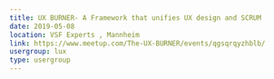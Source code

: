 ```yaml
---
title: UX BURNER- A Framework that unifies UX design and SCRUM
date: 2019-05-08
location: VSF Experts , Mannheim
link: https://www.meetup.com/The-UX-BURNER/events/qgsqrqyzhblb/
usergroup: lux
type: usergroup
---
```

